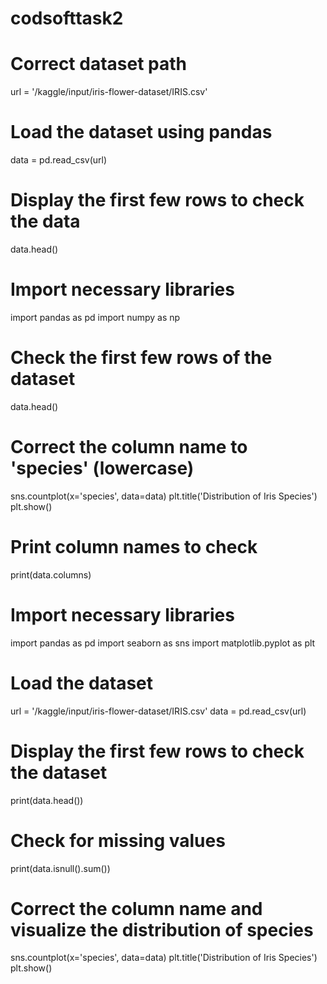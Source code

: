 # codsofttask2
# Correct dataset path
url = '/kaggle/input/iris-flower-dataset/IRIS.csv'

# Load the dataset using pandas
data = pd.read_csv(url)

# Display the first few rows to check the data
data.head()
# Import necessary libraries
import pandas as pd
import numpy as np
# Check the first few rows of the dataset
data.head()
# Correct the column name to 'species' (lowercase)
sns.countplot(x='species', data=data)
plt.title('Distribution of Iris Species')
plt.show()
# Print column names to check
print(data.columns)
# Import necessary libraries
import pandas as pd
import seaborn as sns
import matplotlib.pyplot as plt

# Load the dataset
url = '/kaggle/input/iris-flower-dataset/IRIS.csv'
data = pd.read_csv(url)

# Display the first few rows to check the dataset
print(data.head())

# Check for missing values
print(data.isnull().sum())

# Correct the column name and visualize the distribution of species
sns.countplot(x='species', data=data)
plt.title('Distribution of Iris Species')
plt.show()
